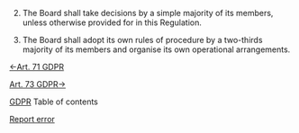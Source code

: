 


2. The Board shall take decisions by a simple majority of its members, unless otherwise provided for in this Regulation.

4. The Board shall adopt its own rules of procedure by a two-thirds majority of its members and organise its own operational arrangements.





[←Art. 71 GDPR](https://gdpr-info.eu/art-71-gdpr/ "Art. 71 GDPR - Reports")


[Art. 73 GDPR→](https://gdpr-info.eu/art-73-gdpr/ "Art. 73 GDPR - Chair")



[GDPR](https://gdpr-info.eu)
Table of contents


[Report error](https://gdpr-info.eu/gf/?TB_iframe=true&height=306 "Your message")

